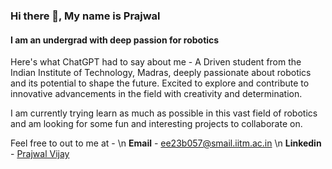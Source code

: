### Hi there 👋, My name is Prajwal
#### I am an undergrad with deep passion for robotics
Here's what ChatGPT had to say about me - A Driven student from the Indian Institute of Technology, Madras, deeply passionate about robotics and its potential to shape the future. Excited to explore and contribute to innovative advancements in the field with creativity and determination.

I am currently trying learn as much as possible in this vast field of robotics and am looking for some fun and interesting projects to collaborate on.

Feel free to out to me at - \n
**Email** - [ee23b057@smail.iitm.ac.in](ee23b057@smail.iitm.ac.in) \n
**Linkedin** - [Prajwal Vijay](www.linkedin.com/in/prajwal-vijay-b43b4427b)
